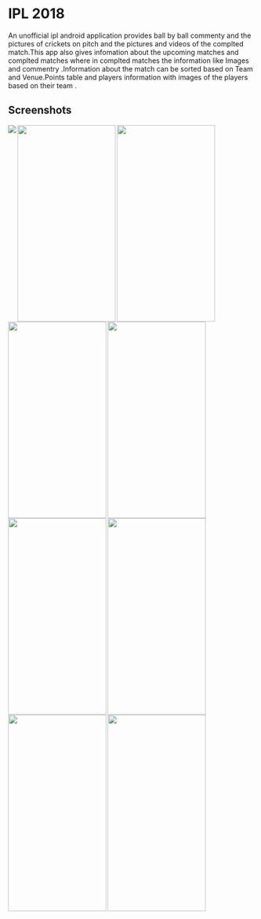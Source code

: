 # IPL 2018

An unofficial ipl android application provides ball by ball commenty and the pictures of crickets on pitch and the pictures and videos of the complted match.This app also gives infomation about the upcoming matches and complted matches where in complted matches the information like Images and commentry .Information about the match can be sorted based on Team and Venue.Points table and players information with images of the players based on their team .

Screenshots
-----------
<img align="left" src="https://raw.githubusercontent.com/KodiMadhavarao/Ipl2018/master/screenshots/Screenshot_1523603168.png">
<img align="left" width="200" height="400" src="https://raw.githubusercontent.com/KodiMadhavarao/Ipl2018/master/screenshots/Screenshot_1523445650.png">
<img align="left" width="200" height="400" src="https://raw.githubusercontent.com/KodiMadhavarao/Ipl2018/master/screenshots/Screenshot_1523603139.png">
<img align="left" width="200" height="400" src="https://raw.githubusercontent.com/KodiMadhavarao/Ipl2018/master/screenshots/Screenshot_1523603100.png">
<img align="left" width="200" height="400" src="https://raw.githubusercontent.com/KodiMadhavarao/Ipl2018/master/screenshots/Screenshot_1523603088.png">
<img align="left" width="200" height="400" src="https://raw.githubusercontent.com/KodiMadhavarao/Ipl2018/master/screenshots/Screenshot_1523445709.png">
<img align="left" width="200" height="400" src="https://raw.githubusercontent.com/KodiMadhavarao/Ipl2018/master/screenshots/Screenshot_1523445690.png">
<img align="left" width="200" height="400" src="https://raw.githubusercontent.com/KodiMadhavarao/Ipl2018/master/screenshots/Screenshot_1523445657.png">
<img align="left" width="200" height="400" src="https://raw.githubusercontent.com/KodiMadhavarao/Ipl2018/master/screenshots/Screenshot_1523445652.png">

